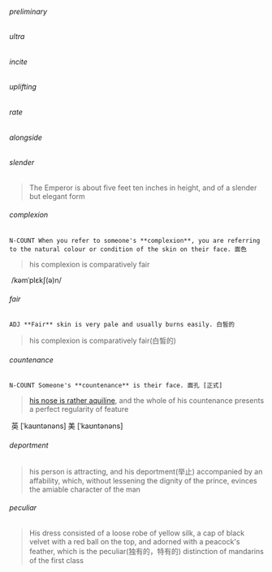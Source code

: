 ###### preliminary

###### ultra

###### incite

###### uplifting

###### rate

###### alongside

###### slender

> The Emperor is about five feet ten inches in height, and of a slender but elegant form

###### complexion

​	`N-COUNT When you refer to someone's **complexion**, you are referring to the natural colour or condition of the skin on their face. 面色`

> his complexion is comparatively fair

​	/kəmˈplɛkʃ(ə)n/

###### fair

​	`ADJ **Fair** skin is very pale and usually burns easily. 白皙的`

> his complexion is comparatively fair(白皙的)

###### countenance

​	`N-COUNT Someone's **countenance** is their face. 面孔 [正式]`

> [his nose is rather aquiline](https://en.wikipedia.org/wiki/Aquiline_nose), and the whole of his countenance presents a perfect regularity of feature

​	英 [ˈkaʊntənəns]   美 [ˈkaʊntənəns]  

###### deportment

> his person is attracting, and his deportment(举止) accompanied by an affability, which, without lessening the dignity of the prince, evinces the amiable character of the man

###### peculiar

> His dress consisted of a loose robe of yellow silk, a cap of black velvet with a red ball on the top, and adorned with a peacock's feather, which is the peculiar(独有的，特有的) distinction of mandarins of the first class

